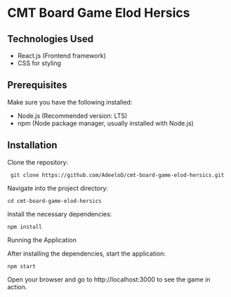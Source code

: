 # CMT Board Game Elod Hersics

## Technologies Used
- React.js (Frontend framework)
- CSS for styling

## Prerequisites
Make sure you have the following installed:
- Node.js (Recommended version: LTS)
- npm (Node package manager, usually installed with Node.js)

## Installation
Clone the repository:
  
     git clone https://github.com/AdeeloD/cmt-board-game-elod-hersics.git

 Navigate into the project directory:

    cd cmt-board-game-elod-hersics

Install the necessary dependencies:

    npm install

Running the Application

  After installing the dependencies, start the application:

    npm start

Open your browser and go to http://localhost:3000 to see the game in action.
